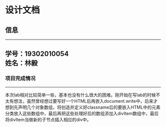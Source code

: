设计文档
====
## 信息
----
学号：19302010054<br>
姓名：林毅<br>
----
### 项目完成情况
----
本次lab相对比较简单一些，基本也没有什么很大的困难。刚开始在写lab的时候不太有想法，虽然曾经想过要写好一个HTML后再嵌入document.write中，后来才想到先声明几个对象数组，将创造并定义好classname后的要嵌入HTML中的元素分类放入这些数组中，最后再把这些处理好后的数组添加入divItem数组中，最后将divItem当做新的子节点插入相应的div中。
 
 



